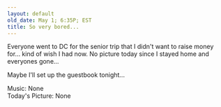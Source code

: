 ```yaml
---
layout: default
old_date: May 1; 6:35P; EST
title: So very bored...
---
```


Everyone went to DC for the senior trip that I didn't want to raise money
for... kind of wish I had now. No picture today since I stayed home and
everyones gone...

Maybe I'll set up the guestbook tonight...

Music: None  
Today's Picture: None
